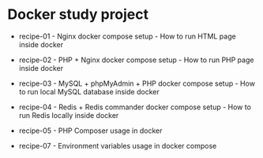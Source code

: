 # Docker study project #

* recipe-01 - Nginx docker compose setup - How to run HTML page inside docker

* recipe-02 - PHP + Nginx docker compose setup - How to run PHP page inside docker

* recipe-03 - MySQL + phpMyAdmin + PHP docker compose setup - How to run local MySQL database inside docker

* recipe-04 - Redis + Redis commander docker compose setup - How to run Redis locally inside docker

* recipe-05 - PHP Composer usage in docker

* recipe-07 - Environment variables usage in docker compose